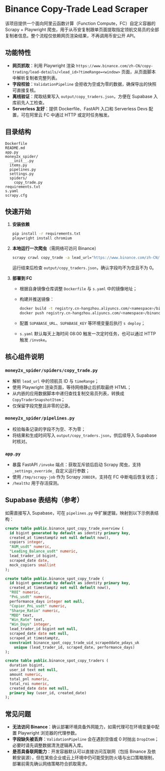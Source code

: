 # Binance Copy-Trade Lead Scraper

该项目提供一个面向阿里云函数计算（Function Compute，FC）自定义容器的 Scrapy + Playwright 爬虫，用于从币安复制跟单页面提取指定领航交易员的全部复制者信息。整个流程仅依赖网页渲染结果，不再调用币安公开 API。

## 功能特性

- **网页抓取**：利用 Playwright 渲染 `https://www.binance.com/zh-CN/copy-trading/lead-details/<lead_id>?timeRange=<window>` 页面，从页面脚本中解析复制者完整列表。
- **字段校验**：`ValidationPipeline` 会拒收为空或为零的数据，确保导出的快照可直接复核。
- **离线验证**：爬取结果写入 `output/copy_traders.json`，方便在 Supabase 入库前先人工检查。
- **Serverless 友好**：提供 Dockerfile、FastAPI 入口和 Serverless Devs 配置，可在阿里云 FC 中通过 HTTP 或定时任务触发。

## 目录结构

```
Dockerfile
README.md
app.py
money2x_spider/
  __init__.py
  items.py
  pipelines.py
  settings.py
  spiders/
    copy_trade.py
requirements.txt
s.yaml
scrapy.cfg
```

## 快速开始

1. **安装依赖**

   ```bash
   pip install -r requirements.txt
   playwright install chromium
   ```

2. **本地运行一次爬虫**（需网络可访问 Binance）

   ```bash
   scrapy crawl copy_trade -a lead_url="https://www.binance.com/zh-CN/copy-trading/lead-details/4458914342020236800?timeRange=180D"
   ```

   运行结束后检查 `output/copy_traders.json`，确认字段均不为空且不为 0。

3. **部署到 FC**

   - 根据自身镜像仓库调整 `Dockerfile` 与 `s.yaml` 中的镜像地址；
   - 构建并推送镜像：

     ```bash
     docker build -t registry.cn-hangzhou.aliyuncs.com/<namespace>/binance-copytrade-metrics:latest .
     docker push registry.cn-hangzhou.aliyuncs.com/<namespace>/binance-copytrade-metrics:latest
     ```

   - 配置 `SUPABASE_URL`、`SUPABASE_KEY` 等环境变量后执行 `s deploy`；
   - `s.yaml` 默认每天上海时间 08:00 触发一次定时任务，也可以通过 HTTP 触发 `/invoke`。

## 核心组件说明

### `money2x_spider/spiders/copy_trade.py`

- 解析 `lead_url` 中的领航员 ID 与 `timeRange`；
- 使用 Playwright 渲染页面，等待网络静止后抓取最终 HTML；
- 从内嵌的应用数据脚本中递归查找复制交易员列表，转换成 `CopyTraderSnapshotItem`；
- 仅保留字段完整且非零的记录。

### `money2x_spider/pipelines.py`

- 校验每条记录的字段不为空、不为零；
- 将结果和生成时间写入 `output/copy_traders.json`，供后续导入 Supabase 时核对。

### `app.py`

- 暴露 FastAPI `/invoke` 端点：获取互斥锁后启动 Scrapy 爬虫，支持 `_settings_override_` 自定义运行参数；
- 使用 `/tmp/scrapy-job` 作为 Scrapy `JOBDIR`，支持在 FC 中断电后恢复状态；
- `/healthz` 用于存活探测。

## Supabase 表结构（参考）

如需直接写入 Supabase，可在 `pipelines.py` 中扩展逻辑，映射到以下示例表结构：

```sql
create table public.binance_spot_copy_trade_overview (
  id bigint generated by default as identity primary key,
  created_at timestamptz not null default now(),
  copiers integer,
  "AUM_usdt" numeric,
  "Leading_Balance_usdt" numeric,
  lead_trader_id bigint,
  scraped_date date,
  mock_copiers smallint
);

create table public.binance_spot_copy_trade (
  id bigint generated by default as identity primary key,
  created_at timestamptz not null default now(),
  "ROI" numeric,
  "PnL_usdt" numeric,
  performance_days integer not null,
  "Copier_PnL_usdt" numeric,
  "Sharpe_Ratio" numeric,
  "MDD" text,
  "Win_Rate" text,
  "Win_Days" integer,
  lead_trader_id bigint not null,
  scraped_date date not null,
  scraped_at timestamptz,
  constraint binance_spot_copy_trade_uid_scrapeddate_pdays_uk
    unique (lead_trader_id, scraped_date, performance_days)
);

create table public.binance_spot_copy_traders (
  duration bigint,
  user_id text not null,
  amount numeric,
  total_pnl numeric,
  total_roi numeric,
  created_date date not null,
  primary key (user_id, created_date)
);
```

## 常见问题

- **无法访问 Binance**：确认部署环境具备外网能力，如需代理可在环境变量中配置 Playwright 浏览器的代理参数。
- **字段缺失被丢弃**：`ValidationPipeline` 会在遇到空值或 0 时抛出 `DropItem`；必要时请先调整数据清洗逻辑再入库。
- **是否具备联网能力**：开发容器默认可以直接访问互联网（包括 Binance 及依赖安装源），但在某些企业或云上环境中仍可能受到防火墙与出口策略限制，部署前需先确认网络策略符合抓取需求。

